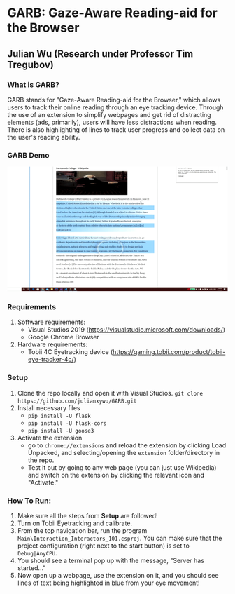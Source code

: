 # GARB: Gaze-Aware Reading-aid for the Browser
## Julian Wu (Research under Professor Tim Tregubov)

### What is GARB?
GARB stands for "Gaze-Aware Reading-aid for the Browser," which allows users to track their online reading through an eye tracking device.
Through the use of an extension to simplify webpages and get rid of distracting elements (ads, primarily), users will have less distractions when reading.
There is also highlighting of lines to track user progress and collect data on the user's reading ability.

### GARB Demo
![GARB Demo](OtherFiles/GarbDemo.gif)

### Requirements
1. Software requirements:
    * Visual Studios 2019 (https://visualstudio.microsoft.com/downloads/)
    * Google Chrome Browser
2. Hardware requirements:
    * Tobii 4C Eyetracking device (https://gaming.tobii.com/product/tobii-eye-tracker-4c/)

### Setup
1. Clone the repo locally and open it with Visual Studios.
`git clone https://github.com/julianxywu/GARB.git`
2. Install necessary files
    * `pip install -U flask`
    * `pip install -U flask-cors`
    * `pip install -U goose3`
2. Activate the extension
    * go to `chrome://extensions` and reload the extension by clicking Load Unpacked, and selecting/opening the `extension` folder/directory in the repo.
    * Test it out by going to any web page (you can just use Wikipedia) and switch on the extension by clicking the relevant icon and "Activate."

### How To Run:
1. Make sure all the steps from __Setup__ are followed!
2. Turn on Tobii Eyetracking and calibrate. 
3. From the top navigation bar, run the program `Main\Interaction_Interactors_101.csproj`. You can make sure that the project configuration (right next to the start button) is set to `Debug|AnyCPU`.
4. You should see a terminal pop up with the message, "Server has started..."
5. Now open up a webpage, use the extension on it, and you should see lines of text being highlighted in blue from your eye movement!
